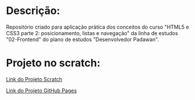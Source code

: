 # Descrição:

Repositório criado para aplicação prática dos conceitos do curso "HTML5 e CSS3 parte 2: posicionamento, listas e navegação" da linha de estudos "02-Frontend" do plano de estudos "Desenvolvedor Padawan".

# Projeto no scratch:

[Link do Projeto Scratch](https://scratch.mit.edu/projects/1026542723/)

[Link do Projeto GitHub Pages](https://sbm-landrade.github.io/padawan-javascript-02/)
